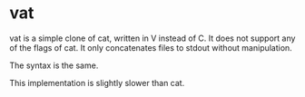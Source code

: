 # vat

vat is a simple clone of cat, written in V instead of C.
It does not support any of the flags of cat. It only concatenates files to stdout without manipulation.

The syntax is the same.

This implementation is slightly slower than cat.
